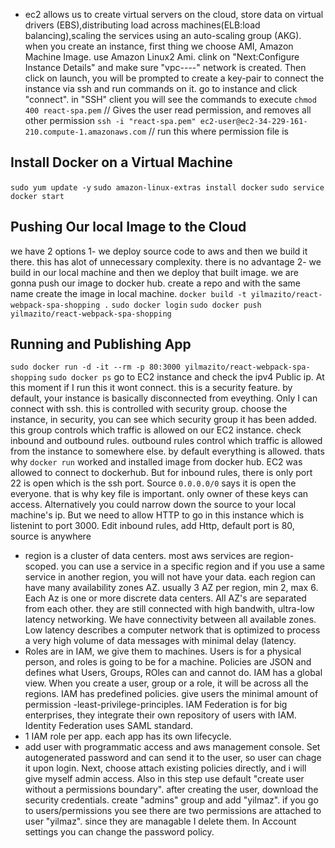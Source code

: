 - ec2 allows us to create virtual servers on the cloud, store data on virtual drivers (EBS),distributing load across machines(ELB:load balancing),scaling the services using an auto-scaling group (AKG). when you create an instance, first thing we choose AMI, Amazon Machine Image. use Amazon Linux2 Ami. clink on "Next:Configure Instance Details" and make sure "vpc----" network is created. Then click on launch, you will be prompted to create a key-pair to connect the instance via ssh and run commands on it. go to instance and click "connect". in "SSH" client you will see the commands to execute
  `chmod 400 react-spa.pem` // Gives the user read permission, and removes all other permission
  `ssh -i "react-spa.pem" ec2-user@ec2-34-229-161-210.compute-1.amazonaws.com` // run this where permission file is

## Install Docker on a Virtual Machine

`sudo yum update -y`
`sudo amazon-linux-extras install docker`
`sudo service docker start`

## Pushing Our local Image to the Cloud

we have 2 options
1- we deploy source code to aws and then we build it there. this has alot of unnecessary complexity. there is no advantage
2- we build in our local machine and then we deploy that built image. we are gonna push our image to docker hub. create a repo and with the same name create the image in local machine.
`docker build -t yilmazito/react-webpack-spa-shopping .`
`sudo docker login`
`sudo docker push yilmazito/react-webpack-spa-shopping`

## Running and Publishing App

`sudo docker run -d -it --rm -p 80:3000 yilmazito/react-webpack-spa-shopping`
`sudo docker ps`
go to EC2 instance and check the ipv4 Public ip. At this moment if I run this it wont connect. this is a security feature. by default, your instance is basically disconnected from eveything. Only I can connect with ssh. this is controlled with security group. choose the instance, in security, you can see which security group it has been added. this group controls which traffic is allowed on our EC2 instance. check inbound and outbound rules. outbound rules control which traffic is allowed from the instance to somewhere else. by default everything is allowed. thats why `docker run` worked and installed image from docker hub. EC2 was allowed to connect to dockerhub. But for inbound rules, there is only port 22 is open which is the ssh port. Source `0.0.0.0/0` says it is open the everyone. that is why key file is important. only owner of these keys can access. Alternatively you could narrow down the source to your local machine's ip. But we need to allow HTTP to go in this instance which is listenint to port 3000. Edit inbound rules, add Http, default port is 80, source is anywhere

- region is a cluster of data centers. most aws services are region-scoped. you can use a service in a specific region and if you use a same service in another region, you will not have your data. each region can have many availability zones AZ. usually 3 AZ per region, min 2, max 6. Each Az is one or more discrete data centers. All AZ's are separated from each other. they are still connected with high bandwith, ultra-low latency networking. We have connectivity between all available zones. Low latency describes a computer network that is optimized to process a very high volume of data messages with minimal delay (latency.
- Roles are in IAM, we give them to machines. Users is for a physical person, and roles is going to be for a machine. Policies are JSON and defines what Users, Groups, ROles can and cannot do. IAM has a global view. When you create a user, group or a role, it will be across all the regions. IAM has predefined policies. give users the minimal amount of permission -least-privilege-principles. IAM Federation is for big enterprises, they integrate their own repository of users with IAM. Identity Federation uses SAML standard.
- 1 IAM role per app. each app has its own lifecycle.
- add user with programmatic access and aws management console. Set autogenerated password and can send it to the user, so user can chage it upon login. Next, choose attach existing policies directly, and i will give myself admin access. Also in this step use default "create user without a permissions boundary". after creating the user, download the security credentials. create "admins" group and add "yilmaz". if you go to users/permissions you see there are two permissions are attached to user "yilmaz". since they are managable I delete them. In Account settings you can change the password policy.
